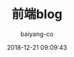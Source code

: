 ---
title: 前端blog
date: '2018-12-21 09:09:43'
tag:
meta:
  -
    name: description
    content: 筷子科技
  -
    name: keywords
    content: baiyang
author: baiyang-co
poster: https://tomieric.github.io/assets/images/background.jpg
pageLayout: Weekly
---